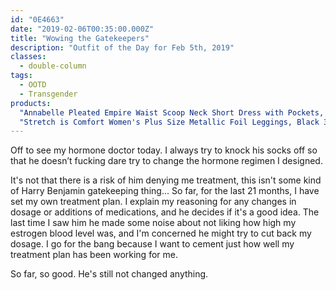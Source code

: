 ```yaml
---
id: "0E4663"
date: "2019-02-06T00:35:00.000Z"
title: "Wowing the Gatekeepers"
description: "Outfit of the Day for Feb 5th, 2019"
classes:
  - double-column
tags:
  - OOTD
  - Transgender
products:
  "Annabelle Pleated Empire Waist Scoop Neck Short Dress with Pockets, Berry 2X": https://www.amazon.com/exec/obidos/ASIN/B07CKM3ST4/curvyandtrans-20
  "Stretch is Comfort Women's Plus Size Metallic Foil Leggings, Black 3X": https://www.amazon.com/exec/obidos/ASIN/B07HB6RF5L/curvyandtrans-20
---
```

Off to see my hormone doctor today. I always try to knock his socks off so that he doesn’t fucking dare try to change the hormone regimen I designed.

It's not that there is a risk of him denying me treatment, this isn't some kind of Harry Benjamin gatekeeping thing... So far, for the last 21 months, I have set my own treatment plan. I explain my reasoning for any changes in dosage or additions of medications, and he decides if it's a good idea. The last time I saw him he made some noise about not liking how high my estrogen blood level was, and I'm concerned he might try to cut back my dosage. I go for the bang because I want to cement just how well my treatment plan has been working for me.

So far, so good. He's still not changed anything.
